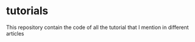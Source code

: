 # tutorials
This repository contain the code of all the tutorial that I mention in different articles

